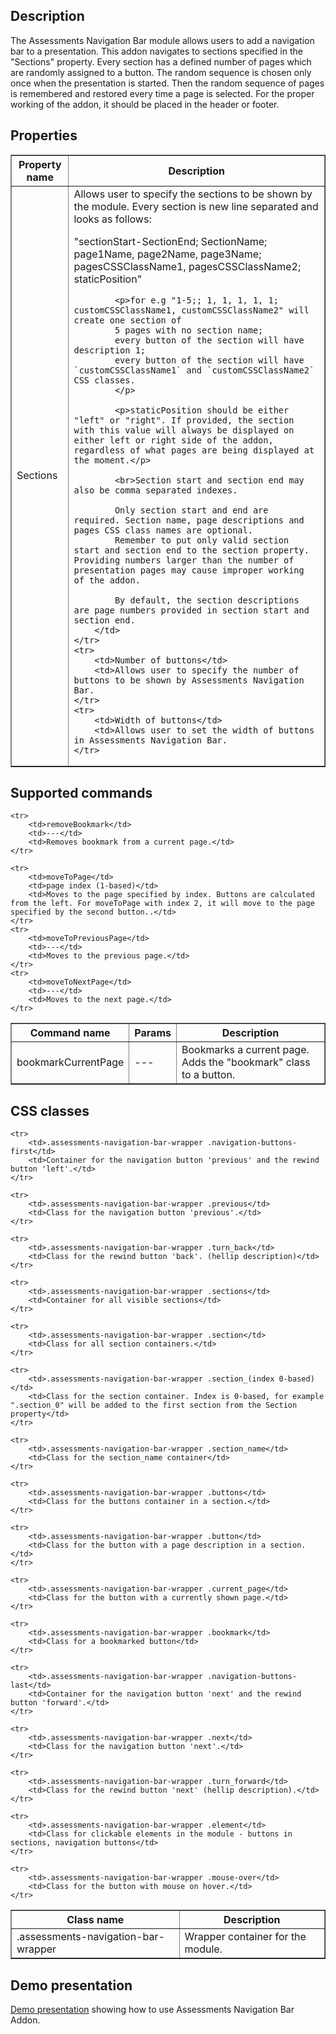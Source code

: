 ## Description
The Assessments Navigation Bar module allows users to add a navigation bar to a presentation. This addon navigates to sections specified in the "Sections" property. Every section has a defined number of pages which
are randomly assigned to a button. The random sequence is chosen only once when the presentation is started. Then the random sequence of pages is remembered and restored every time a page is selected. For the proper working of the addon, it should be placed in the header or footer.


## Properties

<table border='1'>
    <tr>
        <th>Property name</th>
        <th>Description</th>
    </tr>
    <tr>
        <td>Sections</td>
        <td>
            Allows user to specify the sections to be shown by the module. Every section is new line separated and looks as follows:
            <p>"sectionStart-SectionEnd; SectionName; page1Name, page2Name, page3Name; pagesCSSClassName1, pagesCSSClassName2; staticPosition" </p>

            <p>for e.g "1-5;; 1, 1, 1, 1, 1; customCSSClassName1, customCSSClassName2" will create one section of
            5 pages with no section name; 
			every button of the section will have description 1; 
			every button of the section will have `customCSSClassName1` and `customCSSClassName2` CSS classes.
            </p>

            <p>staticPosition should be either "left" or "right". If provided, the section with this value will always be displayed on either left or right side of the addon, regardless of what pages are being displayed at the moment.</p>

            <br>Section start and section end may also be comma separated indexes.

            Only section start and end are required. Section name, page descriptions and pages CSS class names are optional.
            Remember to put only valid section start and section end to the section property. Providing numbers larger than the number of presentation pages may cause improper working of the addon.

            By default, the section descriptions are page numbers provided in section start and section end.
        </td>
    </tr>
    <tr>
        <td>Number of buttons</td>
        <td>Allows user to specify the number of buttons to be shown by Assessments Navigation Bar.
    </tr>
    <tr>
        <td>Width of buttons</td>
        <td>Allows user to set the width of buttons in Assessments Navigation Bar.
    </tr>

</table>


## Supported commands

<table border='1'>
    <tr>
        <th>Command name</th>
        <th>Params</th>
        <th>Description</th>
    </tr>
    <tr>
        <td>bookmarkCurrentPage</td>
        <td>---</td>
        <td>Bookmarks a current page. Adds the "bookmark" class to a button.</td>
    </tr>

    <tr>
        <td>removeBookmark</td>
        <td>---</td>
        <td>Removes bookmark from a current page.</td>
    </tr>

    <tr>
        <td>moveToPage</td>
        <td>page index (1-based)</td>
        <td>Moves to the page specified by index. Buttons are calculated from the left. For moveToPage with index 2, it will move to the page specified by the second button..</td>
    </tr>
    <tr>
        <td>moveToPreviousPage</td>
        <td>---</td>
        <td>Moves to the previous page.</td>
    </tr>
    <tr>
        <td>moveToNextPage</td>
        <td>---</td>
        <td>Moves to the next page.</td>
    </tr>
</table>


## CSS classes

<table border='1'>
    <tr>
        <th>Class name</th>
        <th>Description</th>
    </tr>
    <tr>
        <td>.assessments-navigation-bar-wrapper</td>
        <td>Wrapper container for the module.</td>
    </tr>

    <tr>
        <td>.assessments-navigation-bar-wrapper .navigation-buttons-first</td>
        <td>Container for the navigation button 'previous' and the rewind button 'left'.</td>
    </tr>

    <tr>
        <td>.assessments-navigation-bar-wrapper .previous</td>
        <td>Class for the navigation button 'previous'.</td>
    </tr>

    <tr>
        <td>.assessments-navigation-bar-wrapper .turn_back</td>
        <td>Class for the rewind button 'back'. (hellip description)</td>
    </tr>

    <tr>
        <td>.assessments-navigation-bar-wrapper .sections</td>
        <td>Container for all visible sections</td>
    </tr>

    <tr>
        <td>.assessments-navigation-bar-wrapper .section</td>
        <td>Class for all section containers.</td>
    </tr>

    <tr>
        <td>.assessments-navigation-bar-wrapper .section_(index 0-based)</td>
        <td>Class for the section container. Index is 0-based, for example ".section_0" will be added to the first section from the Section property</td>
    </tr>

    <tr>
        <td>.assessments-navigation-bar-wrapper .section_name</td>
        <td>Class for the section_name container</td>
    </tr>

    <tr>
        <td>.assessments-navigation-bar-wrapper .buttons</td>
        <td>Class for the buttons container in a section.</td>
    </tr>

    <tr>
        <td>.assessments-navigation-bar-wrapper .button</td>
        <td>Class for the button with a page description in a section.</td>
    </tr>

    <tr>
        <td>.assessments-navigation-bar-wrapper .current_page</td>
        <td>Class for the button with a currently shown page.</td>
    </tr>

    <tr>
        <td>.assessments-navigation-bar-wrapper .bookmark</td>
        <td>Class for a bookmarked button</td>
    </tr>

    <tr>
        <td>.assessments-navigation-bar-wrapper .navigation-buttons-last</td>
        <td>Container for the navigation button 'next' and the rewind button 'forward'.</td>
    </tr>

    <tr>
        <td>.assessments-navigation-bar-wrapper .next</td>
        <td>Class for the navigation button 'next'.</td>
    </tr>

    <tr>
        <td>.assessments-navigation-bar-wrapper .turn_forward</td>
        <td>Class for the rewind button 'next' (hellip description).</td>
    </tr>

    <tr>
        <td>.assessments-navigation-bar-wrapper .element</td>
        <td>Class for clickable elements in the module - buttons in sections, navigation buttons</td>
    </tr>

    <tr>
        <td>.assessments-navigation-bar-wrapper .mouse-over</td>
        <td>Class for the button with mouse on hover.</td>
    </tr>

</table>

## Demo presentation
[Demo presentation](/embed/6222125724073984 "Demo presentation") showing how to use Assessments Navigation Bar Addon.         